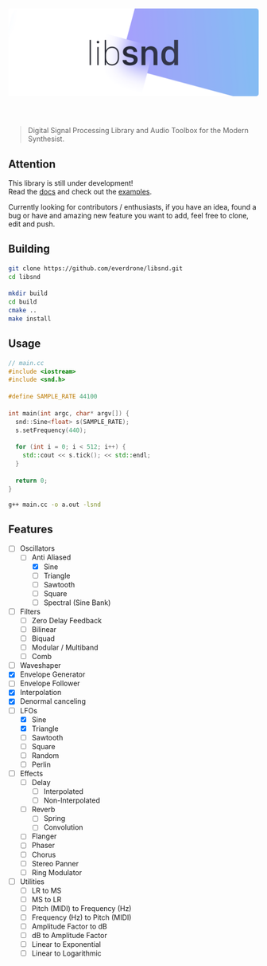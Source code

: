 <h1 align="center">
<img src="assets/libsnd.png" />
<br/><br/>
</h1>

> Digital Signal Processing Library and Audio Toolbox for the Modern Synthesist.

## Attention

This library is still under development!  
Read the [docs](/docs) and check out the [examples](/examples).

Currently looking for contributors / enthusiasts, if you have an idea, found a bug or have and amazing new feature you want to add, feel free to clone, edit and push.

## Building

```bash
git clone https://github.com/everdrone/libsnd.git
cd libsnd

mkdir build
cd build
cmake ..
make install
```

## Usage

```cpp
// main.cc
#include <iostream>
#include <snd.h>

#define SAMPLE_RATE 44100

int main(int argc, char* argv[]) {
  snd::Sine<float> s(SAMPLE_RATE);
  s.setFrequency(440);

  for (int i = 0; i < 512; i++) {
    std::cout << s.tick(); << std::endl;
  }

  return 0;
}
```

```bash
g++ main.cc -o a.out -lsnd
```

## Features

* [ ] Oscillators
  * [ ] Anti Aliased
    * [x] Sine
    * [ ] Triangle
    * [ ] Sawtooth
    * [ ] Square
    * [ ] Spectral (Sine Bank)
* [ ] Filters
  * [ ] Zero Delay Feedback
  * [ ] Bilinear
  * [ ] Biquad
  * [ ] Modular / Multiband
  * [ ] Comb
* [ ] Waveshaper
* [x] Envelope Generator
* [ ] Envelope Follower
* [x] Interpolation
* [x] Denormal canceling
* [ ] LFOs
  * [x] Sine
  * [x] Triangle
  * [ ] Sawtooth
  * [ ] Square
  * [ ] Random
  * [ ] Perlin
* [ ] Effects
  * [ ] Delay
    * [ ] Interpolated
    * [ ] Non-Interpolated
  * [ ] Reverb
    * [ ] Spring
    * [ ] Convolution
  * [ ] Flanger
  * [ ] Phaser
  * [ ] Chorus
  * [ ] Stereo Panner
  * [ ] Ring Modulator
* [ ] Utilities
  * [ ] LR to MS
  * [ ] MS to LR
  * [ ] Pitch (MIDI) to Frequency (Hz)
  * [ ] Frequency (Hz) to Pitch (MIDI)
  * [ ] Amplitude Factor to dB
  * [ ] dB to Amplitude Factor
  * [ ] Linear to Exponential
  * [ ] Linear to Logarithmic
